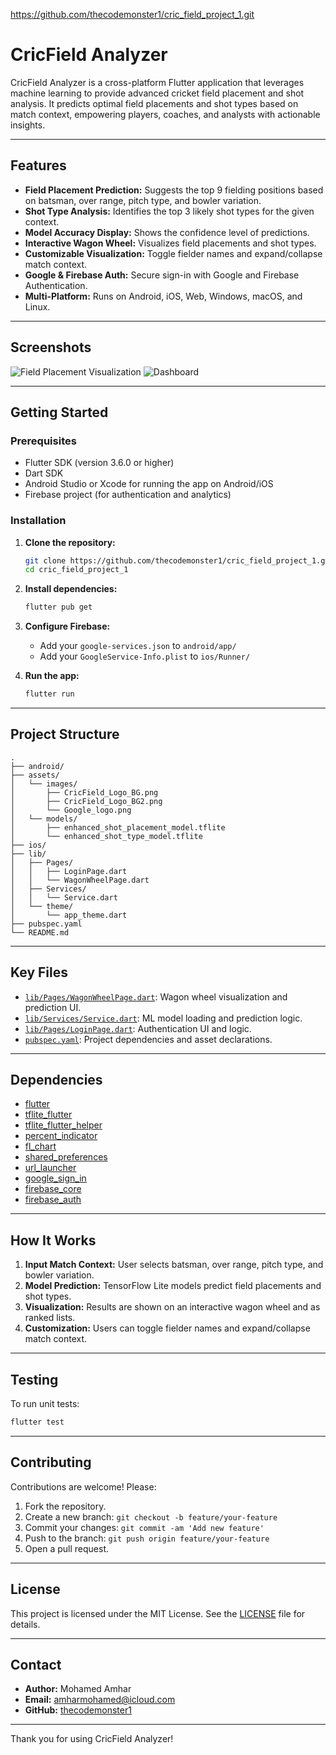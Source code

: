 https://github.com/thecodemonster1/cric_field_project_1.git

# CricField Analyzer

CricField Analyzer is a cross-platform Flutter application that leverages machine learning to provide advanced cricket field placement and shot analysis. It predicts optimal field placements and shot types based on match context, empowering players, coaches, and analysts with actionable insights.

---

## Features

- **Field Placement Prediction:** Suggests the top 9 fielding positions based on batsman, over range, pitch type, and bowler variation.
- **Shot Type Analysis:** Identifies the top 3 likely shot types for the given context.
- **Model Accuracy Display:** Shows the confidence level of predictions.
- **Interactive Wagon Wheel:** Visualizes field placements and shot types.
- **Customizable Visualization:** Toggle fielder names and expand/collapse match context.
- **Google & Firebase Auth:** Secure sign-in with Google and Firebase Authentication.
- **Multi-Platform:** Runs on Android, iOS, Web, Windows, macOS, and Linux.

---

## Screenshots

![Field Placement Visualization](assets/Screenshots/Screenshot1.png)
![Dashboard](assets/Screenshots/Screenshot2.png)

---

## Getting Started

### Prerequisites

- Flutter SDK (version 3.6.0 or higher)
- Dart SDK
- Android Studio or Xcode for running the app on Android/iOS
- Firebase project (for authentication and analytics)

### Installation

1. **Clone the repository:**
   ```sh
   git clone https://github.com/thecodemonster1/cric_field_project_1.git
   cd cric_field_project_1
   ```

2. **Install dependencies:**
   ```sh
   flutter pub get
   ```

3. **Configure Firebase:**
   - Add your `google-services.json` to `android/app/`
   - Add your `GoogleService-Info.plist` to `ios/Runner/`

4. **Run the app:**
   ```sh
   flutter run
   ```

---

## Project Structure

```
.
├── android/
├── assets/
│   └── images/
│       ├── CricField_Logo_BG.png
│       ├── CricField_Logo_BG2.png
│       └── Google_logo.png
│   └── models/
│       ├── enhanced_shot_placement_model.tflite
│       └── enhanced_shot_type_model.tflite
├── ios/
├── lib/
│   ├── Pages/
│   │   ├── LoginPage.dart
│   │   └── WagonWheelPage.dart
│   ├── Services/
│   │   └── Service.dart
│   └── theme/
│       └── app_theme.dart
├── pubspec.yaml
└── README.md
```

---

## Key Files

- [`lib/Pages/WagonWheelPage.dart`](lib/Pages/WagonWheelPage.dart): Wagon wheel visualization and prediction UI.
- [`lib/Services/Service.dart`](lib/Services/Service.dart): ML model loading and prediction logic.
- [`lib/Pages/LoginPage.dart`](lib/Pages/LoginPage.dart): Authentication UI and logic.
- [`pubspec.yaml`](pubspec.yaml): Project dependencies and asset declarations.

---

## Dependencies

- [flutter](https://pub.dev/packages/flutter)
- [tflite_flutter](https://pub.dev/packages/tflite_flutter)
- [tflite_flutter_helper](https://pub.dev/packages/tflite_flutter_helper)
- [percent_indicator](https://pub.dev/packages/percent_indicator)
- [fl_chart](https://pub.dev/packages/fl_chart)
- [shared_preferences](https://pub.dev/packages/shared_preferences)
- [url_launcher](https://pub.dev/packages/url_launcher)
- [google_sign_in](https://pub.dev/packages/google_sign_in)
- [firebase_core](https://pub.dev/packages/firebase_core)
- [firebase_auth](https://pub.dev/packages/firebase_auth)

---

## How It Works

1. **Input Match Context:** User selects batsman, over range, pitch type, and bowler variation.
2. **Model Prediction:** TensorFlow Lite models predict field placements and shot types.
3. **Visualization:** Results are shown on an interactive wagon wheel and as ranked lists.
4. **Customization:** Users can toggle fielder names and expand/collapse match context.

---

## Testing

To run unit tests:

```sh
flutter test
```

---

## Contributing

Contributions are welcome! Please:

1. Fork the repository.
2. Create a new branch: `git checkout -b feature/your-feature`
3. Commit your changes: `git commit -am 'Add new feature'`
4. Push to the branch: `git push origin feature/your-feature`
5. Open a pull request.

---

## License

This project is licensed under the MIT License. See the [LICENSE](LICENSE) file for details.

---

## Contact

- **Author:** Mohamed Amhar
- **Email:** amharmohamed@icloud.com
- **GitHub:** [thecodemonster1](https://github.com/thecodemonster1)

---

Thank you for using CricField Analyzer!
